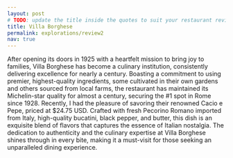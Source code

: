 ```yaml
---
layout: post
# TODO: update the title inside the quotes to suit your restaurant review needs
title: Villa Borghese
permalink: explorations/review2
nav: true
---
```


After opening its doors in 1925 with a heartfelt mission to bring joy to families, Villa Borghese has become a culinary institution, consistently delivering excellence for nearly a century. Boasting a commitment to using premier, highest-quality ingredients, some cultivated in their own gardens and others sourced from local farms, the restaurant has maintained its Michelin-star quality for almost a century, securing the #1 spot in Rome since 1928. Recently, I had the pleasure of savoring their renowned Cacio e Pepe, priced at $24.75 USD. Crafted with fresh Pecorino Romano imported from Italy, high-quality bucatini, black pepper, and butter, this dish is an exquisite blend of flavors that captures the essence of Italian nostalgia. The dedication to authenticity and the culinary expertise at Villa Borghese shines through in every bite, making it a must-visit for those seeking an unparalleled dining experience.
